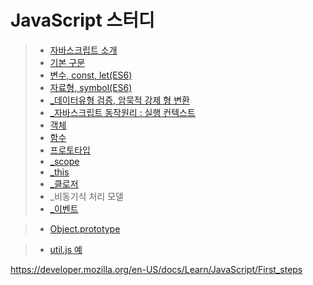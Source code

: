 # JavaScript 스터디

> + [자바스크립트 소개](md/intro.md)
> + [기본 구문](md/syntaxBasic.md)
> + [변수, const, let(ES6)](md/variable.md)
> + [자료형, symbol(ES6)](md/dataType.md)
> + [_데이터유형 검증, 암묵적 강제 형 변환](md/dataType_check.md)
> + [_자바스크립트 동작원리 : 실행 컨텍스트](md/excutionContext.md)
> + [객체](md/object.md)
> + [함수](md/function.md)
> + [프로토타입](md/prototype.md)
> + [_scope](md/scope.md)
> + [_this](md/this.md)
> + [_클로저](md/clousure.md)
> + _비동기식 처리 모델
> + [_이벤트](md/event.md)

> + [Object.prototype](md/object.prototype.md)

> + [util.js 예](md/util.js.md)


https://developer.mozilla.org/en-US/docs/Learn/JavaScript/First_steps